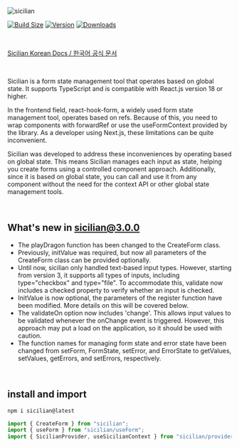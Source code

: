 ![sicilian](https://github.com/user-attachments/assets/8b31fafe-108f-4d2e-a1f4-0b1b53fc049a)

[![Build Size](https://img.shields.io/bundlephobia/minzip/sicilian?label=bundle%20size&style=flat&colorA=000000&colorB=000000)](https://bundlephobia.com/result?p=sicilian)
[![Version](https://img.shields.io/npm/v/sicilian?style=flat&colorA=000000&colorB=000000)](https://www.npmjs.com/package/sicilian)
[![Downloads](https://img.shields.io/npm/dt/sicilian.svg?style=flat&colorA=000000&colorB=000000)](https://www.npmjs.com/package/sicilian)


&nbsp;

[Sicilian Korean Docs / 한국어 공식 문서](https://lackluster.tistory.com/70)

&nbsp;

Sicilian is a form state management tool that operates based on global state. It supports TypeScript and is compatible with React.js version 18 or higher.

In the frontend field, react-hook-form, a widely used form state management tool, operates based on refs. Because of this, you need to wrap components with forwardRef or use the useFormContext provided by the library. As a developer using Next.js, these limitations can be quite inconvenient.

Sicilian was developed to address these inconveniences by operating based on global state. This means Sicilian manages each input as state, helping you create forms using a controlled component approach. Additionally, since it is based on global state, you can call and use it from any component without the need for the context API or other global state management tools.

&nbsp;

## What's new in sicilian@3.0.0

* The playDragon function has been changed to the CreateForm class.
* Previously, initValue was required, but now all parameters of the CreateForm class can be provided optionally.
* Until now, sicilian only handled text-based input types. However, starting from version 3, it supports all types of inputs, including type="checkbox" and type="file". To accommodate this, validate now includes a checked property to verify whether an input is checked.
* InitValue is now optional, the parameters of the register function have been modified. More details on this will be covered below.
* The validateOn option now includes 'change'. This allows input values to be validated whenever the onChange event is triggered. However, this approach may put a load on the application, so it should be used with caution.
* The function names for managing form state and error state have been changed from setForm, FormState, setError, and ErrorState to getValues, setValues, getErrors, and setErrors, respectively.


&nbsp;

## install and import

```ts
npm i sicilian@latest
```
```ts
import { CreateForm } from "sicilian";
import { useForm } from "sicilian/useForm";
import { SicilianProvider, useSicilianContext } from "sicilian/provider";
```
